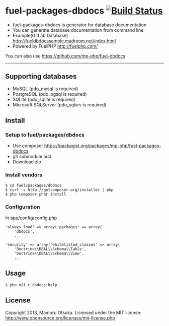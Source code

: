 # fuel-packages-dbdocs [![Build Status](https://travis-ci.org/mp-php/fuel-packages-dbdocs.png)](https://travis-ci.org/mp-php/fuel-packages-dbdocs)

* fuel-packages-dbdocs is generator for database documentation
* You can generate database documentation from command line
* Example(GitLab Database) http://fueldbdocssample.madroom.net/index.html
* Powered by FuelPHP http://fuelphp.com/

You can also use https://github.com/mp-php/fuel-dbdocs

---

## Supporting databases

* MySQL (pdo_mysql is required)
* PostgreSQL (pdo_pgsql is required)
* SQLite (pdo_sqlite is required)
* Microsoft SQLServer (pdo_sqlsrv is required)

## Install
### Setup to fuel/packages/dbdocs
* Use composer https://packagist.org/packages/mp-php/fuel-packages-dbdocs
* git submodule add
* Download zip

### Install vendors

	$ cd fuel/packages/dbdocs
	$ curl -s http://getcomposer.org/installer | php
	$ php composer.phar install

### Configuration

In app/config/config.php

	'always_load' => array('packages' => array(
		'dbdocs',
		...

	'security' => array('whitelisted_classes' => array(
		'Doctrine\\DBAL\\Schema\\Table',
		'Doctrine\\DBAL\\Schema\\View',
		...

## Usage

	$ php oil r dbdocs:help

## License

Copyright 2013, Mamoru Otsuka. Licensed under the MIT license: http://www.opensource.org/licenses/mit-license.php
